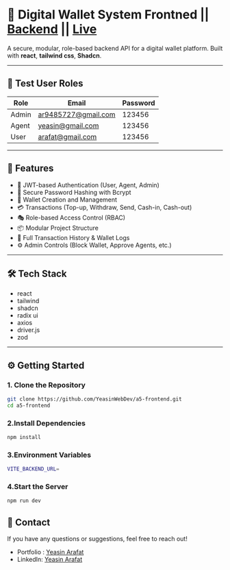 # 💸 Digital Wallet System Frontned || [Backend](https://github.com/YeasinWebDev/a5-backend) || [Live](https://a5-frontend-two.vercel.app)  

A secure, modular, role-based backend API for a digital wallet platform. Built with **react**, **tailwind css**, **Shadcn**.  

---
## 👥 Test User Roles

| Role  | Email                    | Password |
|-------|--------------------------|----------|
| Admin | ar9485727@gmail.com      | 123456   |
| Agent | yeasin@gmail.com         | 123456   |
| User  | arafat@gmail.com         | 123456   |
---


## 🚀 Features

- 🔐 JWT-based Authentication (User, Agent, Admin)
- 🧂 Secure Password Hashing with Bcrypt
- 🏦 Wallet Creation and Management
- 💳 Transactions (Top-up, Withdraw, Send, Cash-in, Cash-out)
- 🎭 Role-based Access Control (RBAC)
- 📦 Modular Project Structure
- 🧾 Full Transaction History & Wallet Logs
- ⚙️ Admin Controls (Block Wallet, Approve Agents, etc.)


---

## 🛠️ Tech Stack

- react
- tailwind
- shadcn
- radix ui
- axios
- driver.js
- zod

---  

## ⚙️ Getting Started

### 1. Clone the Repository

```bash
git clone https://github.com/YeasinWebDev/a5-frontend.git
cd a5-frontend
```

### 2.Install Dependencies

```bash
npm install
```

### 3.Environment Variables

```bash
VITE_BACKEND_URL=
```

### 4.Start the Server

```bash
npm run dev
```

## 📧 Contact
If you have any questions or suggestions, feel free to reach out!  

* Portfolio : [Yeasin Arafat](https://yeasin-arafat-portfolio.netlify.app)
* LinkedIn: [Yeasin Arafat](https://www.linkedin.com/in/yeasinarafat121)







